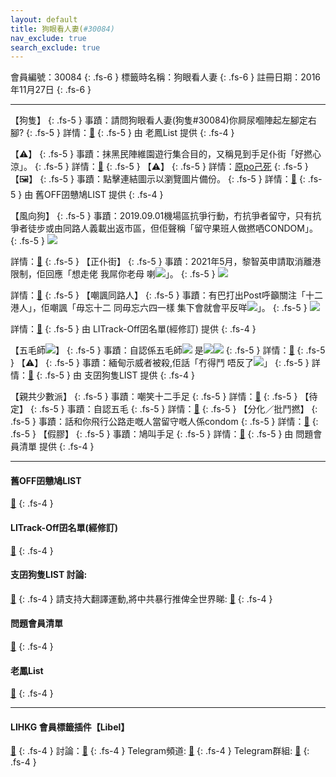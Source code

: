 ```yaml
---
layout: default
title: 狗眼看人妻(#30084)
nav_exclude: true
search_exclude: true
---
```


會員編號：30084
{: .fs-6 }
標籤時名稱：狗眼看人妻
{: .fs-6 }
註冊日期：2016年11月27日
{: .fs-6 }

---

<div class="code-example" markdown="1">

【狗隻】
{: .fs-5 }
事蹟：請問狗眼看人妻(狗隻#30084)你屙尿嗰陣起左腳定右腳?
{: .fs-5 }
詳情：[🔗](https://lih.kg/2305073)
{: .fs-5 }
由 老鳳List 提供
{: .fs-4 }

</div>
<div class="code-example" markdown="1">

【⚠️】
{: .fs-5 }
事蹟：抹黑民陣維園遊行集合目的，又稱見到手足仆街「好撚心涼」。
{: .fs-5 }
詳情：[🔗](https://lih.kg/nJvyFCX)
{: .fs-5 }
【⚠️】
{: .fs-5 }
詳情：[原po己死](https://lih.kg/oNDqpHX)
{: .fs-5 }
【🖼️】
{: .fs-5 }
事蹟：點擊連結圖示以瀏覽圖片備份。
{: .fs-5 }
詳情：[🔗](https://filedn.eu/l9Hq1YKLkJ4m0VSXcdcfUaJ/LIHKG_on99/on9_son_2020/30084)
{: .fs-5 }
由 舊OFF囝戇鳩LIST 提供
{: .fs-4 }

</div>
<div class="code-example" markdown="1">

【風向狗】
{: .fs-5 }
事蹟：2019.09.01機場區抗爭行動，冇抗爭者留守，只有抗爭者徒步或由同路人義載出返市區，但佢聲稱「留守果班人做撚哂CONDOM」。
{: .fs-5 }
![](https://na.cx/i/HPDWVFu.png)


詳情：[🔗](https://lih.kg/bbiNhRV)
{: .fs-5 }
【正仆街】
{: .fs-5 }
事蹟：2021年5月，黎智英申請取消離港限制，佢回應「想走佬 我屌你老母 喇![](https://cdn.lihkg.com/assets/faces/normal/clown.gif)」。
{: .fs-5 }
![](https://na.cx/i/TVVN2ku.png)


詳情：[🔗](https://lih.kg/2029062)
{: .fs-5 }
【嘲諷同路人】
{: .fs-5 }
事蹟：有巴打出Post呼籲關注「十二港人」，佢嘲諷「毋忘十二 同毋忘六四一樣 集下會就會平反咩![](https://cdn.lihkg.com/assets/faces/dog/haha.gif)」。
{: .fs-5 }
![](https://na.cx/i/pOTgbdP.png)


詳情：[🔗](https://lih.kg/rzMJorX)
{: .fs-5 }
由 LITrack-Off囝名單(經修訂) 提供
{: .fs-4 }

</div>
<div class="code-example" markdown="1">

【五毛師![](https://cdn.lihkg.com/assets/faces/pig/wail.gif)】
{: .fs-5 }
事蹟：自認係五毛師![](https://cdn.lihkg.com/assets/faces/pig/wail.gif) 是![](https://cdn.lihkg.com/assets/faces/pig/wail.gif)![](https://cdn.lihkg.com/assets/faces/pig/wail.gif)
{: .fs-5 }
詳情：[🔗](https://lih.kg/aMfmspV)
{: .fs-5 }
【⚠️】
{: .fs-5 }
事蹟：緬甸示威者被殺,佢話「冇得鬥 唔反了![](https://cdn.lihkg.com/assets/faces/normal/agree.gif)」
{: .fs-5 }
詳情：[🔗](https://lih.kg/aMgOBJV)
{: .fs-5 }
由 支囝狗隻LIST 提供
{: .fs-4 }

</div>
<div class="code-example" markdown="1">

【親共少數派】
{: .fs-5 }
事蹟：嘲笑十二手足
{: .fs-5 }
詳情：[🔗](https://lih.kg/rzMJorX)
{: .fs-5 }
【待定】
{: .fs-5 }
事蹟：自認五毛
{: .fs-5 }
詳情：[🔗](https://lih.kg/aGHnRsV)
{: .fs-5 }
【分化／批鬥撚】
{: .fs-5 }
事蹟：話和你飛行公路走嘅人當留守嘅人係condom
{: .fs-5 }
詳情：[🔗](https://lih.kg/bbiNhRV)
{: .fs-5 }
【假膠】
{: .fs-5 }
事蹟：鳩叫手足
{: .fs-5 }
詳情：[🔗](https://lih.kg/bgKjniV)
{: .fs-5 }
由 問題會員清單 提供
{: .fs-4 }

</div>

---

#### 舊OFF囝戇鳩LIST
[🔗](https://bit.ly/lihkg_on9_list)
{: .fs-4 }
#### LITrack-Off囝名單(經修訂)
[🔗](http://tiny.cc/LITrack_GS)
{: .fs-4 }
#### 支囝狗隻LIST 討論: 
[🔗](https://lih.kg/2908480)
{: .fs-4 }
請支持大翻譯運動,將中共暴行推俾全世界睇: [🔗](https://twitter.com/tgtm_official)
{: .fs-4 }

#### 問題會員清單
[🔗](https://github.com/V4KFDgEw8T/rccnmlhnzv)
{: .fs-4 }
#### 老鳳List
[🔗](https://lihkg.com/thread/2808424)
{: .fs-4 }

---

#### LIHKG 會員標籤插件【Libel】
[🔗](https://kitce.github.io/libel)
{: .fs-4 }
討論：[🔗](https://lih.kg/2841778)
{: .fs-4 }
Telegram頻道: [🔗](https://t.me/LibelOfficialChannel)
{: .fs-4 }
Telegram群組: [🔗](https://t.me/LibelOfficialGroup)
{: .fs-4 }
